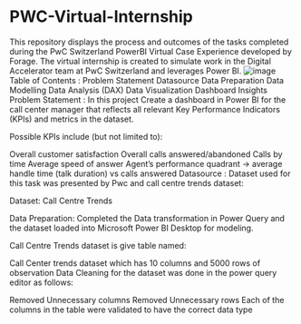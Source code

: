 # PWC-Virtual-Internship
This repository displays the process and outcomes of the tasks completed during the PwC Switzerland PowerBI Virtual Case Experience developed by Forage. The virtual internship is created to simulate work in the Digital Accelerator team at PwC Switzerland and leverages Power BI.
![image](https://github.com/Nasil1234/PWC-Virtual-Internship/assets/122611712/c6d605d9-fa22-4a62-8174-1164f2184736)
Table of Contents :
Problem Statement
Datasource
Data Preparation
Data Modelling
Data Analysis (DAX)
Data Visualization Dashboard
Insights
Problem Statement :
In this project Create a dashboard in Power BI for the call center manager that reflects all relevant Key Performance Indicators (KPIs) and metrics in the dataset.

Possible KPIs include (but not limited to):

Overall customer satisfaction
Overall calls answered/abandoned
Calls by time
Average speed of answer
Agent’s performance quadrant -> average handle time (talk duration) vs calls answered
Datasource :
Dataset used for this task was presented by Pwc and call centre trends dataset:

Dataset: Call Centre Trends

Data Preparation:
Completed the Data transformation in Power Query and the dataset loaded into Microsoft Power BI Desktop for modeling.

Call Centre Trends dataset is give table named:

Call Center trends dataset which has 10 columns and 5000 rows of observation
Data Cleaning for the dataset was done in the power query editor as follows:

Removed Unnecessary columns
Removed Unnecessary rows
Each of the columns in the table were validated to have the correct data type
